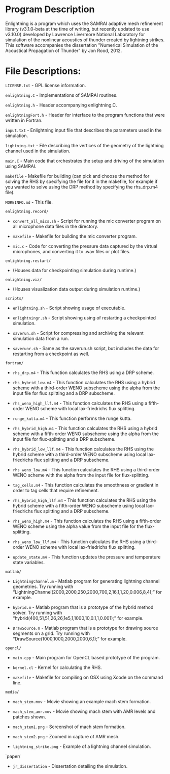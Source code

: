 # Program Description

Enlightning is a program which uses the SAMRAI adaptive mesh refinement library (v3.1.0-beta at the time of writing, but recently updated to use v3.10.0) developed by Lawrence Livermore National Laboratory for simulation of the nonlinear acoustics of thunder created by lightning strikes. This software accompanies the dissertation "Numerical Simulation of the Acoustical Propagation of Thunder" by Jon Rood, 2012.

# File Descriptions:

`LICENSE.txt` - GPL license information.

`enlightning.C` - Implementations of SAMRAI routines.

`enlightning.h` - Header accompanying enlightning.C.

`enlightningFort.h` - Header for interface to the program functions that were written in Fortran.

`input.txt` - Enlightning input file that describes the parameters used in the simulation.

`lightning.txt` - File describing the vertices of the geometry of the lightning channel used in the simulation.

`main.C` - Main code that orchestrates the setup and driving of the simulation using SAMRAI.

`makefile` - Makefile for building (can pick and choose the method for solving the RHS by specifying the file for it in the makefile, for example if you wanted to solve using the DRP method by specifying the rhs_drp.m4 file).

`MOREINFO.md` - This file.

`enlightning.record/`

   * `convert_all_mics.sh` - Script for running the mic converter program on all microphone data files in the directory.

   * `makefile` - Makefile for building the mic converter program.

   * `mic.c` - Code for converting the pressure data captured by the virtual microphones, and converting it to .wav files or plot files.

`enlightning.restart/`

   * (Houses data for checkpointing simulation during runtime.)

`enlightning.viz/`

   * (Houses visualization data output during simulation runtime.)

`scripts/`

   * `enlightning.sh` - Script showing usage of executable.

   * `enlightningr.sh` - Script showing using of restarting a checkpointed simulation.

   * `saverun.sh` - Script for compressing and archiving the relevant simulation data from a run.

   * `saverunr.sh` - Same as the saverun.sh script, but includes the data for restarting from a checkpoint as well.

`fortran/`

   * `rhs_drp.m4` - This function calculates the RHS using a DRP scheme.

   * `rhs_hybrid_low.m4` - This function calculates the RHS using a hybrid scheme with a third-order WENO subscheme using the alpha from the input file for flux splitting and a DRP subscheme.

   * `rhs_weno_high_llf.m4` - This function calculates the RHS using a fifth-order WENO scheme with local lax-friedrichs flux splitting.

   * `runge_kutta.m4` - This function performs the runge kutta.

   * `rhs_hybrid_high.m4` - This function calculates the RHS using a hybrid scheme with a fifth-order WENO subscheme using the alpha from the input file for flux-splitting and a DRP subscheme.

   * `rhs_hybrid_low_llf.m4` - This function calculates the RHS using the hybrid scheme with a third-order WENO subscheme using local lax-friedrichs flux splitting and a DRP subscheme.

   * `rhs_weno_low.m4` - This function calculates the RHS using a third-order WENO scheme with the alpha from the input file for flux-splitting.

   * `tag_cells.m4` - This function calculates the smoothness or gradient in order to tag cells that require refinement.

   * `rhs_hybrid_high_llf.m4` - This function calculates the RHS using the hybrid scheme with a fifth-order WENO subscheme using local lax-friedrichs flux splitting and a DRP subscheme.

   * `rhs_weno_high.m4` - This function calculates the RHS using a fifth-order WENO scheme using the alpha value from the input file for the flux-splitting.

   * `rhs_weno_low_llf.m4` - This function calculates the RHS using a third-order WENO scheme with local lax-friedrichs flux splitting.

   * `update_state.m4` - This function updates the pressure and temperature state variables.

`matlab/`

   * `LightningChannel.m` - Matlab program for generating lightning channel geometries. Try running with “LightningChannel(2000,2000,250,2000,700,2,16,1,1,20,0.006,8,4);” for example.

   * `hybrid.m` - Matlab program that is a prototype of the hybrid method solver. Try running with “hybrid(400,51,51,26,26,1e5,1,1000,10,0.1,1,0.001);” for example.

   * `DrawSource.m` - Matlab program that is a prototype for drawing source segments on a grid. Try running with “DrawSource(1000,1000,2000,2000,6,1);” for example.

`opencl/`

   * `main.cpp` - Main program for OpenCL based prototype of the program.

   * `kernel.cl` - Kernel for calculating the RHS.

   * `makefile` - Makefile for compiling on OSX using Xcode on the command line.

`media/`

   * `mach_stem.mov` - Movie showing an example mach stem formation.

   * `mach_stem_amr.mov` - Movie showing mach stem with AMR levels and patches shown.

   * `mach_stem1.png` - Screenshot of mach stem formation.

   * `mach_stem2.png` - Zoomed in capture of AMR mesh.

   * `lightning_strike.png` - Example of a lightning channel simulation.

`paper/

   * `jr_dissertation` - Dissertation detailing the simulation.
